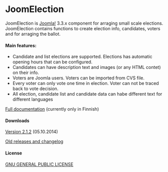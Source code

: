 JoomElection
===================

JoomElection is [Joomla!](http://www.joomla.org/) 3.3.x component for arraging small scale elections. JoomElection contains functions to create election info, candidates, voters and for arraging the ballot.

#### Main features:
* Candidate and list elections are supported. Elections has automatic opening hours that can be configured.
* Candidates can have description text and images (or any HTML contet) on their info.
* Voters are Joomla users. Voters can be imported from CVS file.
* Every voter can only vote one time in election. Voter can not be traced back to vote decision.
* All election, candidate list and candidate data can habe different text for different languages

[Full documentation](https://github.com/anttikekki/joomla-joomelection/wiki) (currently only in Finnish)

#### Downloads
[Version 2.1.2](https://github.com/anttikekki/joomla-joomelection/archive/2.1.2.zip) (05.10.2014)

[Old releases and changelog](https://github.com/anttikekki/joomla-joomelection/releases)

#### License
[GNU GENERAL PUBLIC LICENSE](http://www.gnu.org/copyleft/gpl.html)
